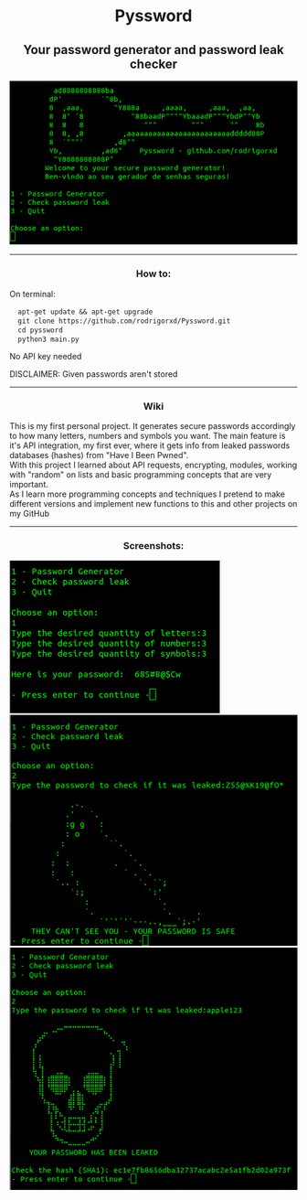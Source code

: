 <h1 align="center">Pyssword</h1>
<h2 align="center">Your password generator and password leak checker</h2>
<p align="center"> 
<img src="/pyssword/images/menu_photo.png" alt="pyssword menu">
</p>
<hr>
<h3 align="center">How to:</h3>
<p>
  On terminal:
</p>

```
  apt-get update && apt-get upgrade
  git clone https://github.com/rodrigorxd/Pyssword.git
  cd pyssword
  python3 main.py
```
<p>No API key needed</p>
<p>DISCLAIMER: Given passwords aren't stored</p>
<hr>
<h3 align="center">Wiki</h3>
<p>This is my first personal project. It generates secure passwords accordingly to how many letters, numbers and symbols you want. The main feature is it's API integration, my first ever, where it gets info from leaked passwords databases (hashes) from "Have I Been Pwned".<br>With this project I learned about API requests, encrypting, modules, working with "random" on lists and basic programming concepts that are very important.<br>As I learn more programming concepts and techniques I pretend to make different versions and implement new functions to this and other projects on my GitHub</p>
<hr>
<h3 align="center">Screenshots:</h3>
<img src="/pyssword/images/pass_generator.png" alt="password generator">
<img src="/pyssword/images/pass_safe.png" alt="safe password screen">
<img src="/pyssword/images/pass_leaked.png" alt="leaked password screen">
